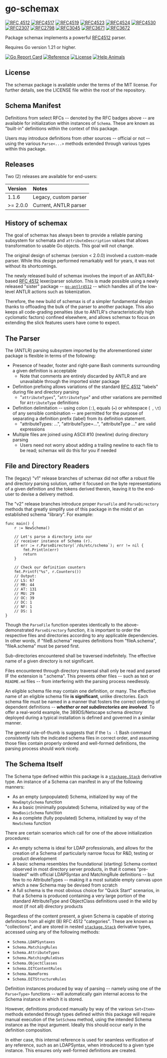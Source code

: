 # go-schemax

[![RFC 4512](https://img.shields.io/badge/RFC-4512-blue?cacheSeconds=500000)](https://datatracker.ietf.org/doc/html/rfc4512) [![RFC4517](https://img.shields.io/badge/RFC-4517-blue?cacheSeconds=500000)](https://datatracker.ietf.org/doc/html/rfc4517) [![RFC4519](https://img.shields.io/badge/RFC-4519-blue?cacheSeconds=500000)](https://datatracker.ietf.org/doc/html/rfc4519) [![RFC4523](https://img.shields.io/badge/RFC-4523-blue?cacheSeconds=500000)](https://datatracker.ietf.org/doc/html/rfc4523) [![RFC4524](https://img.shields.io/badge/RFC-4524-blue?cacheSeconds=500000)](https://datatracker.ietf.org/doc/html/rfc4524) [![RFC4530](https://img.shields.io/badge/RFC-4530-blue?cacheSeconds=500000)](https://datatracker.ietf.org/doc/html/rfc4530) [![RFC2307](https://img.shields.io/badge/RFC-2307-blue?cacheSeconds=500000)](https://datatracker.ietf.org/doc/html/rfc2307) [![RFC2798](https://img.shields.io/badge/RFC-2798-blue?cacheSeconds=500000)](https://datatracker.ietf.org/doc/html/rfc2798) [![RFC3045](https://img.shields.io/badge/RFC-3045-blue?cacheSeconds=500000)](https://datatracker.ietf.org/doc/html/rfc3045) [![RFC3671](https://img.shields.io/badge/RFC-3671-blue?cacheSeconds=500000)](https://datatracker.ietf.org/doc/html/rfc3671) [![RFC3672](https://img.shields.io/badge/RFC-3672-blue?cacheSeconds=500000)](https://datatracker.ietf.org/doc/html/rfc3672)

Package schemax implements a powerful [RFC4512](https://www.rfc-editor.org/rfc/rfc4512.txt) parser.

Requires Go version 1.21 or higher.

[![Go Report Card](https://goreportcard.com/badge/JesseCoretta/go-schemax)](https://goreportcard.com/report/github.com/JesseCoretta/go-schemax) [![Reference](https://pkg.go.dev/badge/github.com/JesseCoretta/go-schemax.svg)](https://pkg.go.dev/github.com/JesseCoretta/go-schemax) [![License](https://img.shields.io/badge/license-MIT-brightgreen.svg?style=flat)](https://github.com/JesseCoretta/go-schemax/blob/main/LICENSE) [![Help Animals](https://img.shields.io/badge/help_animals-gray?label=%F0%9F%90%BE%20%F0%9F%98%BC%20%F0%9F%90%B6&labelColor=yellow)](https://github.com/JesseCoretta/JesseCoretta/blob/main/DONATIONS.md)

## License

The schemax package is available under the terms of the MIT license.  For further details, see the LICENSE file within the root of the repository.

## Schema Manifest

Definitions from select RFCs -- denoted by the RFC badges above -- are available for initialization within instances of `Schema`.  These are known as "built-in" definitions within the context of this package.

Users may introduce definitions from other sources -- official or not -- using the various `Parse<...>` methods extended through various types within this package.

## Releases

Two (2) releases are available for end-users:

| Version | Notes |
| :----- | :--- |
| 1.1.6 | Legacy, custom parser |
| >= 2.0.0 | Current, ANTLR parser |

## History of schemax

The goal of schemax has always been to provide a reliable parsing subsystem for schemata and `attributeDescription` values that allows transformation to usable Go objects. This goal will not change.

The original design of schemax (version < 2.0.0) involved a custom-made parser. While this design performed remarkably well for years, it was not without its shortcomings. 

The newly released build of schemax involves the import of an ANTLR4-based [RFC 4512](https://www.rfc-editor.org/rfc/rfc4512.txt) lexer/parser solution. This is made possible using a newly released "sister" package -- [`go-antlr4512`](https://github.com/JesseCoretta/go-antlr4512) -- which handles all of the low-level ANTLR actions such as tokenization.

Therefore, the new build of schemax is of a simpler fundamental design thanks to offloading the bulk of the parser to another package. This also keeps all code-grading penalties (due to ANTLR's characteristically high cyclomatic factors) confined elsewhere, and allows schemax to focus on extending the slick features users have come to expect.

## The Parser

The (ANTLR) parsing subsystem imported by the aforementioned sister package is flexible in terms of the following:

  - Presence of header, footer and right-pane Bash comments surrounding a given definition is acceptable
    - Note that comments are entirely discarded by ANTLR and are unavailable through the imported sister package
  - Definition prefixing allows variations of the standard [RFC 4512](https://www.rfc-editor.org/rfc/rfc4512.txt) "labels" during file and directory parsing
    - "`attributeTypes`", "`attributeType`" and other variations are permitted for `AttributeType` definitions
  - Definition delimitation -- using colon (`:`), equals (`=`) or whitespace (` `, `\t`) of any sensible combination -- are permitted for the purpose of separating a definition prefix (label) from its definition statement.
    - "attributeTypes: ...", "attributeType=...", "attributeType ..." are valid expressions
  - Multiple files are joined using ASCII #10 (newline) during directory parsing
    - Users need not worry about adding a trailing newline to each file to be read; schemax will do this for you if needed

## File and Directory Readers

The (legacy) "v1" release branches of schemax did not offer a robust file and directory parsing solution, rather it focused on the byte representations of a given definition and the tokens derived therein, leaving it to the end-user to devise a delivery method.

The "v2" release branches introduce proper `ParseFile` and `ParseDirectory` methods that greatly simplify use of this package in the midst of an established schema "library".  For example:

```
func main() {
	r := NewSchema()

	// Let's parse a directory into our
	// receiver instance of Schema (r).
	if err := r.ParseDirectory(`/ds/etc/schema`); err != nil {
		fmt.Println(err)
		return
	}

	// Check our definition counters
	fmt.Printf("%s", r.Counters())
	// Output:
	// LS: 67
	// MR: 44
	// AT: 131
	// MU: 29
	// OC: 39
	// DC: 1
	// NF: 1
	// DS: 1
}
```

Though the `ParseFile` function operates identically to the above-demonstrated `ParseDirectory` function, it is important to order the respective files and directories according to any applicable dependencies.  In other words, if "fileB.schema" requires definitions from "fileA.schema", "fileA.schema" must be parsed first.

Sub-directories encountered shall be traversed indefinitely. The effective name of a given directory is not significant.

Files encountered through directory traversal shall only be read and parsed IF the extension is ".schema".  This prevents other files -- such as text or `README.md` files -- from interfering with the parsing process needlessly.

An eligible schema file may contain one definition, or many. The effective name of an eligible schema file **is significant**, unlike directories.  Each schema file must be named in a manner that fosters the correct ordering of dependent definitions -- **_whether or not subdirectories are involved_**. To offer a real-world example, the 389DS/Netscape schema directory deployed during a typical installation is defined and governed in a similar manner.

The general rule-of-thumb is suggests that if the `ls -l` Bash command _consistently_ lists the indicated schema files in correct order, and assuming those files contain properly ordered and well-formed definitions, the parsing process should work nicely.

## The Schema Itself

The Schema type defined within this package is a [`stackage.Stack`](https://pkg.go.dev/github.com/JesseCoretta/go-stackage#Stack) derivative type.  An instance of a Schema can manifest in any of the following manners:

  - As an empty (unpopulated) Schema, initialized by way of the `NewEmptySchema` function
  - As a basic (minimally populated) Schema, initialized by way of the `NewBasicSchema` function
  - As a complete (fully populated) Schema, initialized by way of the `NewSchema` function

There are certain scenarios which call for one of the above initialization procedures:

  - An empty schema is ideal for LDAP professionals, and allows for the creation of a Schema of particularly narrow focus for R&D, testing or product development
  - A basic schema resembles the foundational (starting) Schema context observed in most directory server products, in that it comes "pre-loaded" with official LDAPSyntax and MatchingRule definitions -- but few to no AttributeTypes -- making it a most suitable empty canvas upon which a new Schema may be devised from scratch
  - A full schema is the most obvious choice for "Quick Start" scenarios, in that a Schema is produced containing a very large portion of the standard AttributeType and ObjectClass definitions used in the wild by most (if not all) directory products

Regardless of the content present, a given Schema is capable of storing definitions from all eight (8) RFC 4512 "categories".  These are known as "collections", and are stored in nested [`stackage.Stack`](https://pkg.go.dev/github.com/JesseCoretta/go-stackage#Stack) derivative types, accessed using any of the following methods:

  - `Schema.LDAPSyntaxes`
  - `Schema.MatchingRules`
  - `Schema.AttributeTypes`
  - `Schema.MatchingRuleUses`
  - `Schema.ObjectClasses`
  - `Schema.DITContentRules`
  - `Schema.NameForms`
  - `Schema.DITStructureRules`

Definition instances produced by way of parsing -- namely using one of the `Parse<Type>` functions -- will automatically gain internal access to the Schema instance in which it is stored.

However, definitions produced manually by way of the various `Set<Item>` methods extended through types defined within this package will require manual execution of the `SetSchema` method, using the intended Schema instance as the input argument.  Ideally this should occur early in the definition composition.

In either case, this internal reference is used for seamless verification of any reference, such as an LDAPSyntax, when introduced to a given type instance.  This ensures only well-formed definitions are created.
